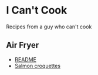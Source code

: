 # I Can't Cook

Recipes from a guy who can't cook

## Air Fryer

- [README](./af/README.md)
- [Salmon croquettes](./af/af-salmon-croquettes.md)